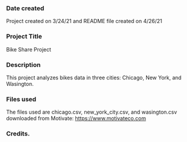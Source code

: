 ### Date created
Project created on 3/24/21 and README file created on 4/26/21

### Project Title
Bike Share Project

### Description
This project analyzes bikes data in three cities: Chicago, New York, and Wasington.

### Files used
The files used are chicago.csv, new_york_city.csv, and wasington.csv downloaded from Motivate: https://www.motivateco.com 

### Credits.


